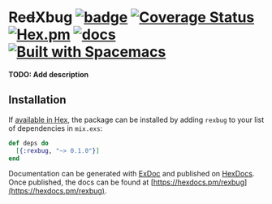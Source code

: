 # Re~~d~~Xbug [![badge](https://travis-ci.org/nietaki/rexbug.svg?branch=master)](https://travis-ci.org/nietaki/rexbug) [![Coverage Status](https://coveralls.io/repos/github/nietaki/rexbug/badge.svg?branch=master)](https://coveralls.io/github/nietaki/rexbug?branch=master) [![Hex.pm](https://img.shields.io/hexpm/v/rexbug.svg)](https://hex.pm/packages/rexbug) [![docs](https://img.shields.io/badge/docs-hexdocs-yellow.svg)](https://hexdocs.pm/rexbug/) [![Built with Spacemacs](https://cdn.rawgit.com/syl20bnr/spacemacs/442d025779da2f62fc86c2082703697714db6514/assets/spacemacs-badge.svg)](http://spacemacs.org)


**TODO: Add description**

## Installation

If [available in Hex](https://hex.pm/docs/publish), the package can be installed
by adding `rexbug` to your list of dependencies in `mix.exs`:

```elixir
def deps do
  [{:rexbug, "~> 0.1.0"}]
end
```

Documentation can be generated with [ExDoc](https://github.com/elixir-lang/ex_doc)
and published on [HexDocs](https://hexdocs.pm). Once published, the docs can
be found at [https://hexdocs.pm/rexbug](https://hexdocs.pm/rexbug).

